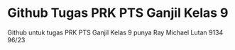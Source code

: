 # Github Tugas PRK PTS Ganjil Kelas 9
Github untuk tugas PRK PTS Ganjil Kelas 9 punya Ray Michael Lutan 9134 96/23

